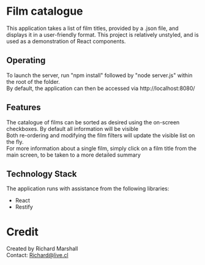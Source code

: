# Film catalogue

This application takes a list of film titles, provided by a .json file, and displays it in a user-friendly format. This project is relatively unstyled, and is used as a demonstration of React components.

## Operating

To launch the server, run "npm install" followed by "node server.js" within the root of the folder.  
By default, the application can then be accessed via http://localhost:8080/

## Features

The catalogue of films can be sorted as desired using the on-screen checkboxes. By default all information will be visible  
Both re-ordering and modifying the film filters will update the visible list on the fly.  
For more information about a single film, simply click on a film title from the main screen, to be taken to a more detailed summary  
## Technology Stack

The application runs with assistance from the following libraries:  
  * React  
  * Restify  

# Credit

Created by Richard Marshall  
Contact: Richard@live.cl